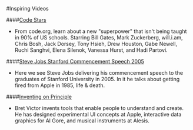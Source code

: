 #Inspiring Videos

####[Code Stars](https://www.youtube.com/watch?v=dU1xS07N-FA)

* From code.org, learn about a new "superpower" that isn't being taught in 90% of US schools. Starring Bill Gates, Mark Zuckerberg, will.i.am, Chris Bosh, Jack Dorsey, Tony Hsieh, Drew Houston, Gabe Newell, Ruchi Sanghvi, Elena Silenok, Vanessa Hurst, and Hadi Partovi. 

####[Steve Jobs Stanford Commencement Speech 2005](https://www.youtube.com/watch?v=D1R-jKKp3NA)

* Here we see Steve Jobs delivering his commencement speech to the graduates of Stanford University in 2005. In it he talks about getting fired from Apple in 1985, life & death.


####[Inventing on Principle](https://vimeo.com/36579366)

* Bret Victor invents tools that enable people to understand and create. He has designed experimental UI concepts at Apple, interactive data graphics for Al Gore, and musical instruments at Alesis.


